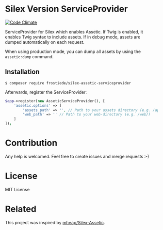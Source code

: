 # Silex Version ServiceProvider

[![Code Climate](https://codeclimate.com/github/frostieDE/silex-assetic-serviceprovider/badges/gpa.svg)](https://codeclimate.com/github/frostieDE/silex-validator-serviceprovider)

ServiceProvider for Silex which enables Assetic. If Twig is enabled, it enables Twig syntax to
include assets. If in debug mode, assets are dumped automatically on each request.

When using production mode, you can dump all assets by using the `assetic:dump` command.

## Installation

```
$ composer require frostiede/silex-assetic-serviceprovider
```

Afterwards, register the ServiceProvider:

```php
$app->register(new AsseticServiceProvider(), [
    'assetic.options' => [
        'assets_path' => '', // Path to your assets directory (e.g. /app/assets/)
        'web_path' => '' // Path to your web-directory (e.g. /web/)
    ]
]);
```

# Contribution

Any help is welcomed. Feel free to create issues and merge requests :-)

# License

MIT License

# Related

This project was inspired by [mheap/Silex-Assetic](https://github.com/mheap/Silex-Assetic).